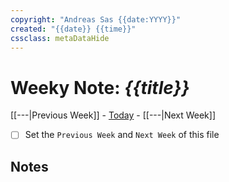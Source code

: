 ```yaml
---
copyright: "Andreas Sas {{date:YYYY}}"
created: "{{date}} {{time}}"
cssclass: metaDataHide
---
```


# Weeky Note: *{{title}}*
 [[---|Previous Week]] - [Today](obsidian://advanced-uri?daily=true) - [[---|Next Week]]

- [ ] Set the `Previous Week` and `Next Week` of this file

## Notes